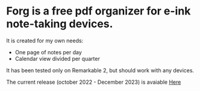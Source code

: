 
# Forg is a free pdf organizer for e-ink note-taking devices. 

It is created for my own needs: 

 - One page of notes per day
 - Calendar view divided per quarter


It has been tested only on Remarkable 2, but should work with any devices.

The current release (october 2022 - December 2023) is avaiable [Here](https://github.com/d93b5/forg/releases/download/Q42022/forg.pdf)
